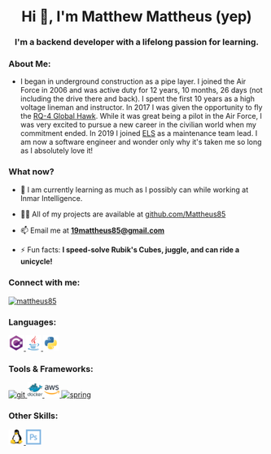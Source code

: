 <h1 align="center">Hi 👋, I'm Matthew Mattheus (yep)</h1>
<h3 align="center">I'm a backend developer with a lifelong passion for learning.</h3>

<h3 align="left">About Me:</h3>


- I began in underground construction as a pipe layer. I joined the Air Force in 2006 and was active duty for 12 years, 10 months, 26 days (not including the drive there and back). I spent the first 10 years as a high voltage lineman and instructor. In 2017 I was given the opportunity to fly the [RQ-4 Global Hawk](https://en.wikipedia.org/wiki/Northrop_Grumman_RQ-4_Global_Hawk). While it was great being a pilot in the Air Force, I was very excited to pursue a new career in the civilian world when my commitment ended. In 2019 I joined [ELS](http://www.elitelineservices.com/) as a maintenance team lead. I am now a software engineer and wonder only why it's taken me so long as I absolutely love it!

<h3 align="left">What now?</h3>

- 🌱 I am currently learning as much as I possibly can while working at Inmar Intelligence. 

- 👨‍💻 All of my projects are available at [github.com/Mattheus85](https://github.com/Mattheus85)

- 📫 Email me at **19mattheus85@gmail.com**

- ⚡ Fun facts: **I speed-solve Rubik's Cubes, juggle, and can ride a unicycle!**

<h3 align="left">Connect with me:</h3>
<p align="left">
<a href="https://linkedin.com/in/mattheus85" target="_blank"><img align="center" src="https://raw.githubusercontent.com/rahuldkjain/github-profile-readme-generator/master/src/images/icons/Social/linked-in-alt.svg" alt="mattheus85" height="24" width="32" /></a>
</p>

<h3 align="left">Languages:</h3>
<a href="https://www.w3schools.com/cs/" target="_blank" rel="noreferrer"> <img src="https://raw.githubusercontent.com/devicons/devicon/master/icons/csharp/csharp-original.svg" alt="csharp" width="30" height="30"/> </a> <a href="https://www.java.com" target="_blank" rel="noreferrer"> <img src="https://raw.githubusercontent.com/devicons/devicon/master/icons/java/java-original.svg" alt="java" width="30" height="30"/> </a> <a href="https://www.python.org" target="_blank" rel="noreferrer"> <img src="https://raw.githubusercontent.com/devicons/devicon/master/icons/python/python-original.svg" alt="python" width="30" height="30"/> </a>

<h3 align="left">Tools & Frameworks:</h3>
<a href="https://git-scm.com/" target="_blank" rel="noreferrer"> <img src="https://www.vectorlogo.zone/logos/git-scm/git-scm-icon.svg" alt="git" width="30" height="30"/> </a> <a href="https://www.docker.com/" target="_blank" rel="noreferrer"> <img src="https://raw.githubusercontent.com/devicons/devicon/master/icons/docker/docker-original-wordmark.svg" alt="docker" width="30" height="30"/> </a> <a href="https://aws.amazon.com" target="_blank" rel="noreferrer"> <img src="https://raw.githubusercontent.com/devicons/devicon/master/icons/amazonwebservices/amazonwebservices-original-wordmark.svg" alt="aws" width="30" height="30"/> </a> <a href="https://spring.io/" target="_blank" rel="noreferrer"> <img src="https://www.vectorlogo.zone/logos/springio/springio-icon.svg" alt="spring" width="30" height="30"/> </a>

<h3 align="left">Other Skills:</h3>
<a href="https://www.linux.org/" target="_blank" rel="noreferrer"> <img src="https://raw.githubusercontent.com/devicons/devicon/master/icons/linux/linux-original.svg" alt="linux" width="30" height="30"/> </a> <a href="https://www.photoshop.com/en" target="_blank" rel="noreferrer"> <img src="https://raw.githubusercontent.com/devicons/devicon/master/icons/photoshop/photoshop-line.svg" alt="photoshop" width="30" height="30"/> </a>
